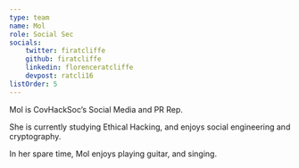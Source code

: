 ```yaml
---
type: team
name: Mol
role: Social Sec
socials:
    twitter: firatcliffe
    github: firatcliffe
    linkedin: florenceratcliffe
    devpost: ratcli16
listOrder: 5
---
```

Mol is CovHackSoc’s Social Media and PR Rep.

She is currently studying Ethical Hacking, and enjoys social engineering and
cryptography.

In her spare time, Mol enjoys playing guitar, and singing.
